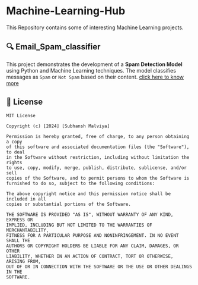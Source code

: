 # Machine-Learning-Hub
This Repository contains some of interesting Machine Learning projects.

## 🔍 Email_Spam_classifier

This project demonstrates the development of a **Spam Detection Model** using Python and Machine Learning techniques. The model classifies messages as `Spam` or `Not Spam` based on their content. <a href="https://github.com/subh-775/Machine-Learning-Hub/tree/main/Email_Spam_classifier">click here to know more</a>


## 📜 License

```text
MIT License

Copyright (c) [2024] [Subhansh Malviya]

Permission is hereby granted, free of charge, to any person obtaining a copy
of this software and associated documentation files (the "Software"), to deal
in the Software without restriction, including without limitation the rights
to use, copy, modify, merge, publish, distribute, sublicense, and/or sell
copies of the Software, and to permit persons to whom the Software is
furnished to do so, subject to the following conditions:

The above copyright notice and this permission notice shall be included in all
copies or substantial portions of the Software.

THE SOFTWARE IS PROVIDED "AS IS", WITHOUT WARRANTY OF ANY KIND, EXPRESS OR
IMPLIED, INCLUDING BUT NOT LIMITED TO THE WARRANTIES OF MERCHANTABILITY,
FITNESS FOR A PARTICULAR PURPOSE AND NONINFRINGEMENT. IN NO EVENT SHALL THE
AUTHORS OR COPYRIGHT HOLDERS BE LIABLE FOR ANY CLAIM, DAMAGES, OR OTHER
LIABILITY, WHETHER IN AN ACTION OF CONTRACT, TORT OR OTHERWISE, ARISING FROM,
OUT OF OR IN CONNECTION WITH THE SOFTWARE OR THE USE OR OTHER DEALINGS IN THE
SOFTWARE.
